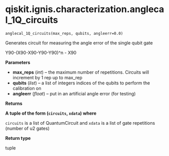 # qiskit.ignis.characterization.anglecal\_1Q\_circuits

<span id="undefined" />

`anglecal_1Q_circuits(max_reps, qubits, angleerr=0.0)`

Generates circuit for measuring the angle error of the single qubit gate

Y90-(X90-X90-Y90-Y90)^n - X90

**Parameters**

*   **max\_reps** (*int*) – the maximum number of repetitions. Circuits will increment by 1 rep up to max\_rep
*   **qubits** (*list*) – a list of integers indices of the qubits to perform the calibration on
*   **angleerr** (*float*) – put in an artificial angle error (for testing)

**Returns**

**A tuple of the form (`circuits`, `xdata`) where**

`circuits` is a list of QuantumCircuit and `xdata` is a list of gate repetitions (number of u2 gates)

**Return type**

tuple
